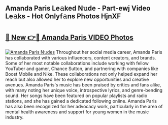 ## Amanda Paris Le𝚊ked N𝚞de - Part-ewj Video Le𝚊ks - Hot Onlyf𝚊ns Photos HjnXF

# <h2><a href="http://ab8456.deff.icu/?id=Amanda+Paris">🔗 New 👉🔴 Amanda Paris VIDEO Photos</a></h2>

[![Amanda Paris N𝚞des](https://i.imgur.com/rIISA9y.gif)](http://ab8456.deff.icu/?id=Amanda+Paris)
Throughout her social media career, Amanda Paris has collaborated with various influencers, content creators, and brands. Some of her most notable collaborations include working with fellow YouTuber and gamer, Chance Sutton, and partnering with companies like Boost Mobile and Nike. These collaborations not only helped expand her reach but also allowed her to explore new opportunities and creative avenues. Amanda Paris's music has been praised by critics and fans alike, with many noting her unique voice, introspective lyrics, and genre-bending sound. Her songs have been featured on popular playlists and radio stations, and she has gained a dedicated following online. Amanda Paris has also been recognized for her advocacy work, particularly in the area of mental health awareness and support for young women in the music industry.
